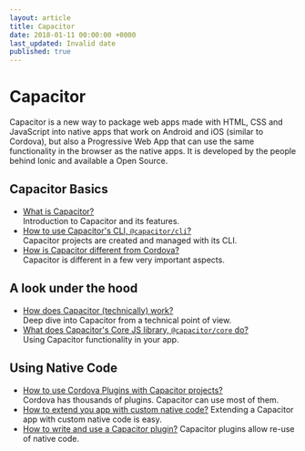 ```yaml
---
layout: article
title: Capacitor
date: 2018-01-11 00:00:00 +0000
last_updated: Invalid date
published: true
---
```

# Capacitor

Capacitor is a new way to package web apps made with HTML, CSS and JavaScript into native apps that work on Android and iOS (similar to Cordova), but also a Progressive Web App that can use the same functionality in the browser as the native apps. It is developed by the people behind Ionic and available a Open Source.

## Capacitor Basics

* [What is Capacitor?](capacitor/what-is-capacitor.md)  
  Introduction to Capacitor and its features.
* [How to use Capacitor's CLI, `@capacitor/cli`?](capacitor/cli.md)  
  Capacitor projects are created and managed with its CLI.
* [How is Capacitor different from Cordova?](capacitor/differences-between-capacitor-and-cordova.md)  
  Capacitor is different in a few very important aspects.
  
## A look under the hood

* [How does Capacitor (technically) work?](capacitor/deep-dive-into-capacitor.md)  
  Deep dive into Capacitor from a technical point of view.
* [What does Capacitor's Core JS library, `@capacitor/core` do?](capacitor/core.md)  
  Using Capacitor functionality in your app.
  
## Using Native Code

* [How to use Cordova Plugins with Capacitor projects?]()  
  Cordova has thousands of plugins. Capacitor can use most of them.
* [How to extend you app with custom native code?]()
  Extending a Capacitor app with custom native code is easy.
* [How to write and use a Capacitor plugin?]()
  Capacitor plugins allow re-use of native code.